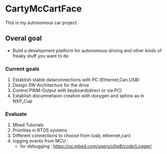 # CartyMcCartFace
This is my autonomous car project

## Overal goal
* Build a development platform for autonomous driving and other kinds of freaky stuff you want to do

### Current goals
1. Establish stable dataconnections with PC (Ethernet,Can,USB)
2. Design SW-Architecture for the drive
3. Control PWM-Output with keyboard(direct or via PC)
4. Establish documnetaion creation with doxygen and sphinx as in NXP_Cup

### Evaluate
1. Mbed Tutorials
2. Priorities in RTOS systems
3. Different connections to choose from (usb, ethernet,can)
4. logging events from MCU :
	* for debugging : https://os.mbed.com/users/ollie8/code/Logger/
